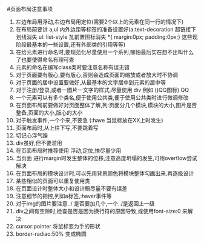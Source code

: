 #页面布局注意事项
1. 左边布局用浮动,右边布局用定位(需要2个以上的元素在同一行的情况下)
2. 在布局前要讲 a,ul 内外边距等标签的准备设置好(a:text-decoration 超链接下划线消失
ul: list-style 劜前置图标消失
*{ margin:0px;
  padding:0px;} 这些现阶段最基本的一些设置,还有外部类的引用等等)
3. 在给元素进行命名时,要规范化尽量使用一个系列,哪怕最后实在想不出叫什么了也要使得命名有理可查
4. 元素的命名在编写class类时要注意名称有误无错
5. 对于页面要有版心,要有版心,否则会造成页面的缩放或者放大时不协调
6. 对于页面的居中设置要做好,从最基本的文字居中到元素的居中等
7. 对于注册/登录,或者一图片一文字的样式,尽量使用 div 例如  ()QQ图标)  QQ
8. 一个元素可以有多个类名,便于使用公共类,便于使用公共类时进行微调修改
9. 在页面布局前要做好对页面整体了解,列:页面分几个模块,模块的大小,图片是否整备,页面的大小,版心的大小
10. 对于触发事件,一个个来,不要急 (:have  当鼠标放在XX上时发生)
11. 页面布局时,从上往下写,不要跳着写
12. 切记心浮气躁
13. div虽好,但不要滥用
14. 在页面布局时推荐使用 浮动,定位,快尽量少用
15. 当页面 进行margin时发生整体的位移,注意高度坍塌的发生,可用overflow尝试解决
16. 在页面布局的模块设计时,可以先用背景颜色将模块整体勾画出来,再逐级设计
17. 某些相似的页面可以重复使用类
18. 在页面设计时整体大小和设计稿尽量不要有误差
19. 注意细节的把控,列如a标签,:haver事件等
20. 对于img的图片要注意../ 是否要加几个,一个../是返回上一级
21. div之间有空隙时,检查是否是因为换行符的原因导致,或使用font-size:0 来解决
22. cursor:pointer  将鼠标变为手的形状
23. border-radiao:50%   变成椭圆
